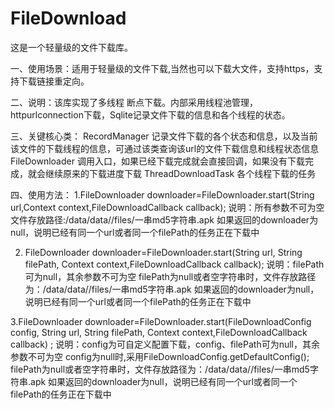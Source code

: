 # FileDownload
这是一个轻量级的文件下载库。

一、使用场景：适用于轻量级的文件下载,当然也可以下载大文件，支持https，支持下载链接重定向。

二、说明：该库实现了多线程 断点下载。内部采用线程池管理，httpurlconnection下载，Sqlite记录文件下载的信息和各个线程的状态。

三、关键核心类：
RecordManager 记录文件下载的各个状态和信息，以及当前该文件的下载线程的信息，可通过该类查询该url的文件下载信息和线程状态信息
FileDownloader 调用入口，如果已经下载完成就会直接回调，如果没有下载完成，就会继续原来的下载进度下载
ThreadDownloadTask 各个线程下载的任务


四、使用方法：
1.FileDownloader downloader=FileDownloader.start(String url,Context context,FileDownloadCallback callback);
说明：所有参数不可为空
文件存放路径:/data/data/<application package>/files/一串md5字符串.apk
如果返回的downloader为null，说明已经有同一个url或者同一个filePath的任务正在下载中


2. FileDownloader downloader=FileDownloader.start(String url, String filePath, Context context,FileDownloadCallback callback);
说明：filePath可为null，其余参数不可为空
filePath为null或者空字符串时，文件存放路径为：/data/data/<application package>/files/一串md5字符串.apk
如果返回的downloader为null，说明已经有同一个url或者同一个filePath的任务正在下载中


3.FileDownloader downloader=FileDownloader.start(FileDownloadConfig config, String url, String filePath, Context context,FileDownloadCallback callback) ;
说明：config为可自定义配置下载，config、filePath可为null，其余参数不可为空
config为null时,采用FileDownloadConfig.getDefaultConfig();
filePath为null或者空字符串时，文件存放路径为：/data/data/<application package>/files/一串md5字符串.apk
如果返回的downloader为null，说明已经有同一个url或者同一个filePath的任务正在下载中

